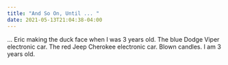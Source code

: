 ```yaml
---
title: "And So On, Until ... "
date: 2021-05-13T21:04:38-04:00
---
```


... Eric making the duck face when I was 3 years old. The blue Dodge Viper electronic car. The red Jeep Cherokee
electronic car. Blown candles. I am 3 years old.

